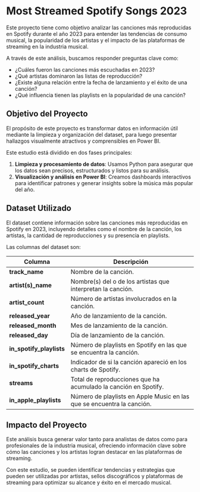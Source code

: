 # Most Streamed Spotify Songs 2023

Este proyecto tiene como objetivo analizar las canciones más reproducidas en Spotify durante el año 2023 para entender las tendencias de consumo musical, la popularidad de los artistas y el impacto de las plataformas de streaming en la industria musical. 

A través de este análisis, buscamos responder preguntas clave como:
- ¿Cuáles fueron las canciones más escuchadas en 2023?
- ¿Qué artistas dominaron las listas de reproducción?
- ¿Existe alguna relación entre la fecha de lanzamiento y el éxito de una canción?
- ¿Qué influencia tienen las playlists en la popularidad de una canción?

## Objetivo del Proyecto

El propósito de este proyecto es transformar datos en información útil mediante la limpieza y organización del dataset, para luego presentar hallazgos visualmente atractivos y comprensibles en Power BI. 

Este estudio está dividido en dos fases principales:
1. **Limpieza y procesamiento de datos**: Usamos Python para asegurar que los datos sean precisos, estructurados y listos para su análisis.
2. **Visualización y análisis en Power BI**: Creamos dashboards interactivos para identificar patrones y generar insights sobre la música más popular del año.

## Dataset Utilizado

El dataset contiene información sobre las canciones más reproducidas en Spotify en 2023, incluyendo detalles como el nombre de la canción, los artistas, la cantidad de reproducciones y su presencia en playlists. 

Las columnas del dataset son:

| **Columna**            | **Descripción**                                                                                                              |
|------------------------|------------------------------------------------------------------------------------------------------------------------------|
| **track_name**         | Nombre de la canción.                                                                                                        |
| **artist(s)_name**     | Nombre(s) del o de los artistas que interpretan la canción.                                                                  |
| **artist_count**       | Número de artistas involucrados en la canción.                                                                              |
| **released_year**      | Año de lanzamiento de la canción.                                                                                            |
| **released_month**     | Mes de lanzamiento de la canción.                                                                                            |
| **released_day**       | Día de lanzamiento de la canción.                                                                                            |
| **in_spotify_playlists** | Número de playlists en Spotify en las que se encuentra la canción.                                                          |
| **in_spotify_charts**  | Indicador de si la canción apareció en los charts de Spotify.                                                                |
| **streams**            | Total de reproducciones que ha acumulado la canción en Spotify.                                                              |
| **in_apple_playlists** | Número de playlists en Apple Music en las que se encuentra la canción.                                                       |

## Impacto del Proyecto

Este análisis busca generar valor tanto para analistas de datos como para profesionales de la industria musical, ofreciendo información clave sobre cómo las canciones y los artistas logran destacar en las plataformas de streaming. 

Con este estudio, se pueden identificar tendencias y estrategias que pueden ser utilizadas por artistas, sellos discográficos y plataformas de streaming para optimizar su alcance y éxito en el mercado musical.


